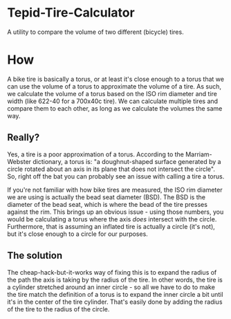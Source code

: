 # Tepid-Tire-Calculator
A utility to compare the volume of two different (bicycle) tires.

# How
A bike tire is basically a torus, or at least it's close enough to a torus that we can use the volume of a torus to approximate the volume of a tire. As such, we calculate the volume of a torus based on the ISO rim diameter and tire width (like 622-40 for a 700x40c tire). We can calculate multiple tires and compare them to each other, as long as we calculate the volumes the same way.

## Really?
Yes, a tire is a poor approximation of a torus. According to the Marriam-Webster dictionary, a torus is: "a doughnut-shaped surface generated by a circle rotated about an axis in its plane that does not intersect the circle". So, right off the bat you can probably see an issue with calling a tire a torus.

If you're not familiar with how bike tires are measured, the ISO rim diameter we are using is actually the bead seat diameter (BSD). The BSD is the diameter of the bead seat, which is where the bead of the tire presses against the rim. This brings up an obvious issue - using those numbers, you would be calculating a torus where the axis *does* intersect with the circle. Furthermore, that is assuming an inflated tire is actually a circle (it's not), but it's close enough to a circle for our purposes.

## The solution
The cheap-hack-but-it-works way of fixing this is to expand the radius of the path the axis is taking by the radius of the tire. In other words, the tire is a cylinder stretched around an inner circle - so all we have to do to make the tire match the definition of a torus is to expand the inner circle a bit until it's in the center of the tire cylinder. That's easily done by adding the radius of the tire to the radius of the circle.
